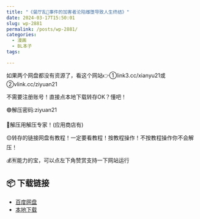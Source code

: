 ```yaml
---
title: "《餐厅乱👅事件的加害者沦陷雌堕导致人生终结》"
date: 2024-03-17T15:50:01
slug: wp-2881
permalink: /posts/wp-2881/
categories:
  - 漫画
  - BL本子
tags:

---
```


如果两个网盘都没有资源了，看这个网站👉①link3.cc/xianyu21或②vlink.cc/ziyuan21

不需要注册账号！直接点本地下载转存OK？懂吧！

🟢解压密码:ziyuan21

🔵解压用解压专家！(应用商店有)

🟡转存的链接网盘有教程！一定要看教程！按教程操作！不按教程操作你不会解压！

💰🈶能力的宝，可以点左下角赞赏支持一下网站运行

## 📦 下载链接
- [百度网盘](https://blziyuan21.com/pay-download/2881?key=d4f9eb6f41&down_id=0)
- [本地下载](https://blziyuan21.com/pay-download/2881?key=d4f9eb6f41&down_id=1)

